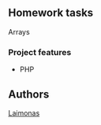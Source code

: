 ## Homework tasks

Arrays

### Project features
- PHP

## Authors
[Laimonas](https://github.com/LaimonasMas/)
